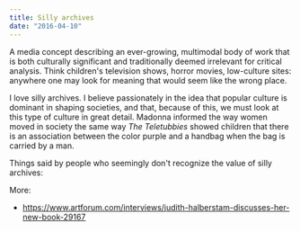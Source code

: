```yaml
---
title: Silly archives
date: "2016-04-10"
---
```

A media concept describing an ever-growing, multimodal body of work that is both culturally significant and traditionally deemed irrelevant for critical analysis. Think children's television shows, horror movies, low-culture sites: anywhere one may look for meaning that would seem like the wrong place. 

I love silly archives. I believe passionately in the idea that popular culture is dominant in shaping societies, and that, because of this, we must look at this type of culture in great detail. Madonna informed the way women moved in society the same way _The Teletubbies_ showed children that there is an association between the color purple and a handbag when the bag is carried by a man.



Things said by people who seemingly don't recognize the value of silly archives:

More:
- https://www.artforum.com/interviews/judith-halberstam-discusses-her-new-book-29167